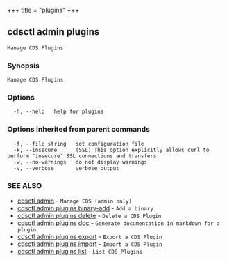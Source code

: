 +++
title = "plugins"
+++
## cdsctl admin plugins

`Manage CDS Plugins`

### Synopsis

`Manage CDS Plugins`

### Options

```
  -h, --help   help for plugins
```

### Options inherited from parent commands

```
  -f, --file string   set configuration file
  -k, --insecure      (SSL) This option explicitly allows curl to perform "insecure" SSL connections and transfers.
  -w, --no-warnings   do not display warnings
  -v, --verbose       verbose output
```

### SEE ALSO

* [cdsctl admin](/cli/cdsctl/admin/)	 - `Manage CDS (admin only)`
* [cdsctl admin plugins binary-add](/cli/cdsctl/admin/plugins/binary-add/)	 - `Add a binary`
* [cdsctl admin plugins delete](/cli/cdsctl/admin/plugins/delete/)	 - `Delete a CDS Plugin`
* [cdsctl admin plugins doc](/cli/cdsctl/admin/plugins/doc/)	 - `Generate documentation in markdown for a plugin`
* [cdsctl admin plugins export](/cli/cdsctl/admin/plugins/export/)	 - `Export a CDS Plugin`
* [cdsctl admin plugins import](/cli/cdsctl/admin/plugins/import/)	 - `Import a CDS Plugin`
* [cdsctl admin plugins list](/cli/cdsctl/admin/plugins/list/)	 - `List CDS Plugins`

